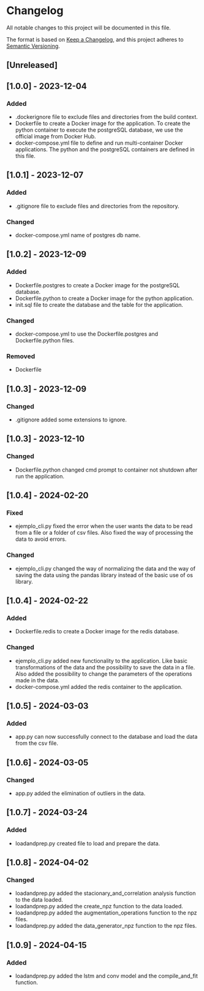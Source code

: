 # Changelog

All notable changes to this project will be documented in this file.

The format is based on [Keep a Changelog](https://keepachangelog.com/en/1.0.0/),
and this project adheres to [Semantic Versioning](https://semver.org/spec/v2.0.0.html).

## [Unreleased]

## [1.0.0] - 2023-12-04

### Added

- .dockerignore file to exclude files and directories from the build context.
- Dockerfile to create a Docker image for the application. To create the python container to execute the postgreSQL database, we use the official image from Docker Hub.
- docker-compose.yml file to define and run multi-container Docker applications. The python and the postgreSQL containers are defined in this file.

## [1.0.1] - 2023-12-07

### Added

- .gitignore file to exclude files and directories from the repository.

### Changed

- docker-compose.yml name of postgres db name.

## [1.0.2] - 2023-12-09

### Added

- Dockerfile.postgres to create a Docker image for the postgreSQL database.
- Dockerfile.python to create a Docker image for the python application.
- init.sql file to create the database and the table for the application.

### Changed

- docker-compose.yml to use the Dockerfile.postgres and Dockerfile.python files.

### Removed

- Dockerfile

## [1.0.3] - 2023-12-09

### Changed

- .gitignore added some extensions to ignore.

## [1.0.3] - 2023-12-10

### Changed

- Dockerfile.python changed cmd prompt to container not shutdown after run the application.

## [1.0.4] - 2024-02-20

### Fixed

- ejemplo_cli.py fixed the error when the user wants the data to be read from a file or a folder of csv files. Also fixed the way of processing the data to avoid errors.

### Changed

- ejemplo_cli.py changed the way of normalizing the data and the way of saving the data using the pandas library instead of the basic use of os library.

## [1.0.4] - 2024-02-22

### Added

- Dockerfile.redis to create a Docker image for the redis database.

### Changed

- ejemplo_cli.py added new functionality to the application. Like basic transformations of the data and the possibility to save the data in a file. Also added the possibility to change the parameters of the operations made in the data.
- docker-compose.yml added the redis container to the application.

## [1.0.5] - 2024-03-03

### Added
- app.py can now successfully connect to the database and load the data from the csv file.

## [1.0.6] - 2024-03-05

### Changed
- app.py added the elimination of outliers in the data.

## [1.0.7] - 2024-03-24

### Added 
- loadandprep.py created file to load and prepare the data.

## [1.0.8] - 2024-04-02

### Changed
- loadandprep.py added the stacionary_and_correlation analysis function to the data loaded.
- loadandprep.py added the create_npz function to the data loaded.
- loadandprep.py added the augmentation_operations function to the npz files.
- loadandprep.py added the data_generator_npz function to the npz files.

## [1.0.9] - 2024-04-15

### Added
- loadandprep.py added the lstm and conv model and the compile_and_fit function.